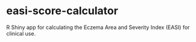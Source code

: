 # easi-score-calculator
R Shiny app for calculating the Eczema Area and Severity Index (EASI) for clinical use.
